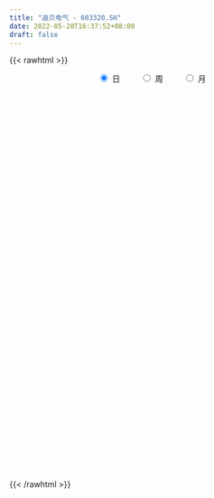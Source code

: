 ```yaml
---
title: "迪贝电气 - 603320.SH"
date: 2022-05-20T16:37:52+08:00
draft: false
---
```

{{< rawhtml >}}
    <div style="text-align: center">
        <label style="padding: 1rem;"><input style="margin-right: .5rem" type="radio" name="period" value="D" checked onclick="period_change(this)">日</label>
        <label style="padding: 1rem;"><input style="margin-right: .5rem" type="radio" name="period" value="W" onclick="period_change(this)">周</label>
        <label style="padding: 1rem;"><input style="margin-right: .5rem" type="radio" name="period" value="M" onclick="period_change(this)">月</label>
    </div>
    <div id="chart" style="height: 700px;"></div> 
    <script type="text/javascript">
        const D_v = [4889.5,7929.86,8278.5,10039.18,10889.9,4734.74,7054.6,6625.0,9665.3,8619.16,11078.58,6800.2,6389.3,5978.1,10048.3,6072.4,7285.98,6667.5,17598.87,11642.01,7216.7,4478.8,6140.0,11843.06,12792.7,7839.1,6246.4,5968.5,7640.3,10131.98,7134.0,9416.0,8598.2,9334.14,7142.84,13440.2,6598.93,4881.5,7362.79,38248.03,23478.03,20448.9,13989.74,17448.5,11278.2,8773.5,16643.64,8417.9,12960.6,5149.06,5740.8,8978.2,9221.3,9333.1,10589.9,12982.5,12684.1,9774.8,18844.7,16407.1,10359.0,9294.08,7581.1,9200.7,10729.2,13000.46,14161.5,9648.22,9036.62,11613.04,9491.28,6486.5,5989.2,21121.9,10520.28,65893.6,76151.43,58419.51,32698.83,35942.34,31887.54,19044.83,18368.62,80977.18,72045.72,30782.91,33902.54,36480.48,33338.6,20410.7,22936.59,20869.1,16958.56,19919.43,29078.75,17204.76,33901.72,18928.3,28806.72,26312.3,41408.7,29291.8,17144.1,14810.92,10911.7,15565.88,20177.29,23529.2,48011.54,22399.2,17655.0,15165.6,32473.3,42382.1,45494.22,27388.37,25508.0,23097.6,13646.3,20846.69,13578.4,12178.44,16058.0,21086.79,28569.1,36701.4,31346.6,26525.6,19726.0,13640.3,17669.6,12093.4,27998.3,18666.19,13596.0,19907.2,19001.0,31202.81,20966.6,13857.1,13190.09,11652.8,14465.6,10226.0,11632.71,12671.61,12403.91,15685.0,15339.21,15252.5,9908.33,15729.6,12965.7,9659.66,12594.03,17428.7,10305.5,7875.69,21903.4,10332.2,8562.32,19171.5,15436.1,15384.9,15137.61,11545.0,12513.71,19555.32,10609.8,19734.02,18399.2,17966.7,21523.2,25588.71,12432.9,12215.8,15598.6,13050.0,13072.5,15233.1,18503.5,10568.61,10448.2,11514.71,17591.6,16494.6,15535.0,29047.8,43638.9,21924.7,34578.41,20093.4,16444.2,27813.3,22325.3,16307.3,25153.59,29292.5,19524.5,17698.7,18771.0,20353.8,19140.3,58843.2,146673.9,84876.74,159841.88,180422.29,173422.64,104610.8,110950.82,77831.28,77442.21,52781.71,62920.89,34417.11,48107.8,30304.5,25203.5,42731.4,23007.61,22711.07,19262.4,23559.5,20074.37,23481.5,20269.67,27824.5,15344.84,11743.4,12202.85,18139.4,26843.65,38173.27,31388.1,50715.4,21518.8,20690.0,18090.0,11240.0,14121.0,11976.0,19976.4,18285.5,13721.0,14723.11,10881.45,12026.0,12884.3,13218.3]
const D_histogram = [0.0,0.0019017664,0.0036215233,0.0051287936,-0.0119290184,-0.0213604803,-0.0235670298,-0.0318354172,-0.0136645957,0.0082225064,0.0165947398,0.0204866426,0.0238723545,0.0254325478,0.0288996708,0.0269326336,0.0235158303,0.0174013289,0.0264694263,0.0381362224,0.03924614,0.0329534005,0.0273810004,0.0231279792,-0.004378556,-0.0258627264,-0.025156244,-0.0188170855,-0.0111514257,-0.0074980073,-0.0090865195,-0.0036457635,-0.0100305183,-0.0049625907,-0.0102014713,-0.0043718083,-0.0072164724,-0.007674347,0.0004252085,0.0389898999,0.0543339293,0.0612154433,0.0667597902,0.0608123977,0.0561316702,0.0517241232,0.0386664887,0.0214216976,0.0202765997,0.0088146387,-0.000874848,-0.0070289193,-0.0195629068,-0.0456048883,-0.0601371896,-0.0805964604,-0.062032955,-0.0351587127,0.0070830596,0.0241793662,0.0392417183,0.0464066044,0.0398438501,0.0408845111,0.0376086352,0.03490413,0.0173037306,0.0008227262,-0.0166472833,-0.0376124926,-0.0410765455,-0.0384014127,-0.0549054264,-0.0224516453,-0.0062727173,0.0811964051,0.1198719486,0.1492765093,0.1595013512,0.1714832407,0.1273879139,0.1024961657,0.0824158094,0.1472643764,0.1448233082,0.1274458789,0.0898399269,0.070677857,0.0626431199,0.0146361261,-0.0106309151,-0.0279543444,-0.0329452687,-0.0758184143,-0.0583285061,-0.0893037821,-0.1730794923,-0.2232602135,-0.2186123564,-0.2201876999,-0.1376489912,-0.1289322243,-0.1315489899,-0.1172198566,-0.1004114709,-0.070576047,-0.0161097471,0.0273636769,0.0845800221,0.0987165894,0.0772274094,0.0688207212,0.0223108268,-0.0629249135,-0.1761179432,-0.2456156952,-0.2752268027,-0.2897835294,-0.277526483,-0.2306041328,-0.2009026405,-0.1626722995,-0.1022224533,-0.0352489834,0.0445082031,0.1439499449,0.1838182227,0.1691600248,0.1762299128,0.1623229035,0.1605159319,0.1449620767,0.1538239105,0.1465413988,0.1381221609,0.1348605767,0.1410770795,0.1251452455,0.1258755069,0.1016243545,0.0678604121,0.0182621517,-0.0304060565,-0.0611926938,-0.0783799755,-0.0789438719,-0.0752608294,-0.0631938346,-0.0629530739,-0.0412759572,-0.0448576434,-0.0499411744,-0.0389931269,-0.0350744306,-0.0484506112,-0.0878096712,-0.0894985859,-0.074942182,-0.0348413736,-0.0069178094,0.0080962018,0.0378257787,0.0374816794,0.0545966607,0.0471714846,0.054641042,0.0556139858,0.0746734016,0.0777345037,0.0595815291,0.0672383911,0.0362727092,0.0349702486,-0.0281615629,-0.0596646071,-0.0918921057,-0.1405437646,-0.138544967,-0.1550044071,-0.1333155712,-0.1013127791,-0.0630157727,-0.0296575844,-0.0157541101,-0.0153755864,0.0135552064,0.0154385019,0.0557564048,0.1057984075,0.1335438018,0.1710823465,0.1741106862,0.1632494101,0.1298397935,0.1188524852,0.1037170069,0.0935585137,0.105345907,0.0891872328,0.0580708235,0.0292888401,-0.0087132824,-0.0389952367,0.0297735816,0.08483871,0.0459098751,0.0591317261,0.1571813932,0.1471862185,0.1341149671,0.1514040638,0.1003171887,0.0866805444,0.0140713091,-0.0853448125,-0.1514845311,-0.2280545428,-0.2619559865,-0.2699302612,-0.3014639432,-0.2943699291,-0.3016945499,-0.2965632475,-0.2972577635,-0.2619610965,-0.2225898698,-0.1892413084,-0.1935315129,-0.1652256022,-0.1303598707,-0.0986567632,-0.1080254193,-0.1162344867,-0.1600357367,-0.1692395752,-0.1877990467,-0.2235850303,-0.2014123317,-0.1563790567,-0.1283776399,-0.0815942651,-0.0367923944,-0.0063462258,0.0320276154,0.070733044,0.1023506745,0.1174242581,0.1395776602,0.1595836986,0.1749168081]
const D_fast = [0.0,0.002377208,0.0050023458,0.0077918144,-0.0122482521,-0.0270198342,-0.0351181411,-0.0513453828,-0.0365907103,-0.0126479815,-0.0001270632,0.0088865003,0.0182403008,0.026158631,0.0368506718,0.0416167929,0.0440789472,0.042314778,0.0580002321,0.0792010837,0.0901225364,0.092068147,0.0933409969,0.0948699706,0.0662687964,0.0383189443,0.0327363657,0.0343712529,0.0392490563,0.0410279728,0.0371678308,0.0416971459,0.0328047615,0.0366320415,0.028842793,0.0335795039,0.0289307218,0.0265542603,0.0347601181,0.0830722844,0.1119997962,0.1341851709,0.1564194655,0.1656751724,0.1750273624,0.1835508463,0.1801598339,0.1682704672,0.1721945192,0.1629362179,0.1530280192,0.1451167181,0.1276920038,0.0902488003,0.0606822016,0.0200738156,0.0231290823,0.0412136464,0.0852261836,0.1083673317,0.1332401135,0.1520066507,0.1554048589,0.1666666477,0.1727929306,0.1788144579,0.1655399912,0.1492646683,0.127632838,0.0972645055,0.0835313162,0.0766060959,0.0463757256,0.0732165953,0.087827344,0.1955955677,0.2642390983,0.3309627864,0.3810629661,0.4359156657,0.4236673174,0.4243996106,0.4249232066,0.5265878678,0.5603526267,0.5748366671,0.5596906968,0.5581980911,0.565824134,0.5214761718,0.4935514017,0.4692393864,0.4560121449,0.3941843957,0.3970921774,0.3437909559,0.2167453726,0.110749598,0.060744366,0.0041220975,0.0522485584,0.0287322692,-0.0067717439,-0.0217475747,-0.0300420567,-0.0178506445,0.0325882185,0.0829025617,0.1612639125,0.2000796271,0.1978972995,0.2066957915,0.1657636039,0.0647966352,-0.0924258802,-0.2233275561,-0.3217453642,-0.4087479733,-0.4658725476,-0.4766012306,-0.4971253985,-0.4995631323,-0.4646688995,-0.4065076754,-0.3156234381,-0.1801942101,-0.0943713767,-0.0667395684,-0.0156122022,0.0110615144,0.0493835258,0.0700701897,0.1173880012,0.1467408392,0.1728521415,0.2033057015,0.2447914741,0.2601459515,0.2923450897,0.2935000259,0.2767011865,0.2316684641,0.1753987418,0.1293139309,0.0925316554,0.0722317911,0.0570996262,0.0533681623,0.0378706545,0.049228782,0.0344326849,0.0168638603,0.0180636261,0.0132137147,-0.0122751186,-0.0735865964,-0.0976501576,-0.1018292993,-0.0704388342,-0.0442447224,-0.0272066608,0.0119793609,0.0210056814,0.0517698279,0.056137523,0.0772673408,0.0921437811,0.1298715473,0.1523662753,0.149108683,0.1735751428,0.1516776381,0.1591177398,0.0889455374,0.0425263415,-0.0126741835,-0.0964617836,-0.1290992277,-0.1843097696,-0.1959498265,-0.1892752291,-0.1667321659,-0.1407883738,-0.1308234269,-0.1342887999,-0.1019692055,-0.0962262845,-0.0419692804,0.0345223242,0.0956536689,0.1759628003,0.2225188115,0.2524698879,0.2515202197,0.2702460327,0.2810398061,0.2942709413,0.3323948114,0.3385329454,0.3219342419,0.3004744686,0.2602940255,0.2202632621,0.2964754758,0.3727502817,0.3452989156,0.3733036981,0.5106487134,0.5374500934,0.5579075838,0.6130476964,0.5870401185,0.5950736103,0.5259822023,0.4052298775,0.3012190262,0.1676353788,0.0682449385,-0.0072119015,-0.1141115693,-0.1806100375,-0.2633582957,-0.3323678052,-0.4073767621,-0.4375703692,-0.4538466099,-0.4678083756,-0.5204814584,-0.5334819482,-0.5312061845,-0.5241672677,-0.5605422786,-0.5978099677,-0.6816201519,-0.7331338842,-0.7986431173,-0.8903253585,-0.9185057428,-0.912567232,-0.9166602252,-0.8902754167,-0.8546716446,-0.8258120324,-0.7794312874,-0.7230425978,-0.6658372986,-0.6214076506,-0.5643598334,-0.5044578703,-0.4453955588]
const D_slow = [0.0,0.0004754416,0.0013808224,0.0026630208,-0.0003192338,-0.0056593538,-0.0115511113,-0.0195099656,-0.0229261145,-0.0208704879,-0.016721803,-0.0116001423,-0.0056320537,0.0007260832,0.0079510009,0.0146841593,0.0205631169,0.0249134491,0.0315308057,0.0410648613,0.0508763963,0.0591147465,0.0659599966,0.0717419914,0.0706473524,0.0641816708,0.0578926098,0.0531883384,0.050400482,0.0485259801,0.0462543503,0.0453429094,0.0428352798,0.0415946321,0.0390442643,0.0379513122,0.0361471942,0.0342286074,0.0343349095,0.0440823845,0.0576658668,0.0729697277,0.0896596752,0.1048627747,0.1188956922,0.131826723,0.1414933452,0.1468487696,0.1519179195,0.1541215792,0.1539028672,0.1521456374,0.1472549107,0.1358536886,0.1208193912,0.1006702761,0.0851620373,0.0763723592,0.078143124,0.0841879656,0.0939983952,0.1056000463,0.1155610088,0.1257821366,0.1351842954,0.1439103279,0.1482362605,0.1484419421,0.1442801213,0.1348769981,0.1246078617,0.1150075086,0.101281152,0.0956682406,0.0941000613,0.1143991626,0.1443671497,0.1816862771,0.2215616149,0.2644324251,0.2962794035,0.3219034449,0.3425073973,0.3793234914,0.4155293184,0.4473907882,0.4698507699,0.4875202341,0.5031810141,0.5068400457,0.5041823169,0.4971937308,0.4889574136,0.47000281,0.4554206835,0.433094738,0.3898248649,0.3340098115,0.2793567224,0.2243097974,0.1898975496,0.1576644935,0.1247772461,0.0954722819,0.0703694142,0.0527254024,0.0486979657,0.0555388849,0.0766838904,0.1013630378,0.1206698901,0.1378750704,0.1434527771,0.1277215487,0.0836920629,0.0222881391,-0.0465185615,-0.1189644439,-0.1883460646,-0.2459970978,-0.296222758,-0.3368908328,-0.3624464462,-0.371258692,-0.3601316412,-0.324144155,-0.2781895993,-0.2358995931,-0.1918421149,-0.1512613891,-0.1111324061,-0.0748918869,-0.0364359093,0.0001994404,0.0347299806,0.0684451248,0.1037143947,0.135000706,0.1664695828,0.1918756714,0.2088407744,0.2134063123,0.2058047982,0.1905066248,0.1709116309,0.1511756629,0.1323604556,0.1165619969,0.1008237284,0.0905047392,0.0792903283,0.0668050347,0.057056753,0.0482881453,0.0361754925,0.0142230748,-0.0081515717,-0.0268871172,-0.0355974606,-0.037326913,-0.0353028625,-0.0258464179,-0.016475998,-0.0028268328,0.0089660383,0.0226262988,0.0365297953,0.0551981457,0.0746317716,0.0895271539,0.1063367517,0.115404929,0.1241474911,0.1171071004,0.1021909486,0.0792179222,0.044081981,0.0094457393,-0.0293053625,-0.0626342553,-0.0879624501,-0.1037163932,-0.1111307893,-0.1150693169,-0.1189132135,-0.1155244119,-0.1116647864,-0.0977256852,-0.0712760833,-0.0378901329,0.0048804537,0.0484081253,0.0892204778,0.1216804262,0.1513935475,0.1773227992,0.2007124276,0.2270489044,0.2493457126,0.2638634185,0.2711856285,0.2690073079,0.2592584987,0.2667018941,0.2879115717,0.2993890404,0.314171972,0.3534673203,0.3902638749,0.4237926167,0.4616436326,0.4867229298,0.5083930659,0.5119108932,0.49057469,0.4527035573,0.3956899216,0.330200925,0.2627183597,0.1873523739,0.1137598916,0.0383362541,-0.0358045577,-0.1101189986,-0.1756092727,-0.2312567402,-0.2785670673,-0.3269499455,-0.368256346,-0.4008463137,-0.4255105045,-0.4525168593,-0.481575481,-0.5215844152,-0.563894309,-0.6108440707,-0.6667403282,-0.7170934112,-0.7561881753,-0.7882825853,-0.8086811516,-0.8178792502,-0.8194658066,-0.8114589028,-0.7937756418,-0.7681879732,-0.7388319086,-0.7039374936,-0.6640415689,-0.6203123669]
const D_data = [['2021-05-11', 11.0601, 11.0402, 11.0303, 11.2384],['2021-05-12', 10.9907, 11.07, 10.842, 11.1096],['2021-05-13', 11.0501, 11.0799, 11.0006, 11.1493],['2021-05-14', 11.1096, 11.0898, 11.0402, 11.2285],['2021-05-17', 11.0204, 10.8123, 10.8024, 11.1195],['2021-05-18', 10.7528, 10.8222, 10.733, 10.9907],['2021-05-19', 10.8024, 10.8619, 10.7627, 11.0402],['2021-05-20', 10.8916, 10.733, 10.7231, 10.9213],['2021-05-21', 10.7727, 11.07, 10.7727, 11.1195],['2021-05-24', 11.09, 11.22, 11.09, 11.34],['2021-05-25', 11.1, 11.14, 11.06, 11.31],['2021-05-26', 11.16, 11.13, 11.03, 11.26],['2021-05-27', 11.14, 11.16, 11.07, 11.26],['2021-05-28', 11.14, 11.17, 11.06, 11.2],['2021-05-31', 11.13, 11.23, 11.06, 11.25],['2021-06-01', 11.2, 11.19, 11.09, 11.25],['2021-06-02', 11.19, 11.18, 11.08, 11.25],['2021-06-03', 11.16, 11.14, 11.13, 11.28],['2021-06-04', 11.12, 11.36, 11.07, 11.55],['2021-06-07', 11.36, 11.48, 11.11, 11.53],['2021-06-08', 11.48, 11.42, 11.28, 11.48],['2021-06-09', 11.39, 11.35, 11.31, 11.46],['2021-06-10', 11.35, 11.36, 11.31, 11.48],['2021-06-11', 11.36, 11.38, 11.31, 11.53],['2021-06-15', 11.43, 11.02, 10.96, 11.45],['2021-06-16', 11.09, 10.96, 10.87, 11.15],['2021-06-17', 10.99, 11.17, 10.88, 11.28],['2021-06-18', 11.17, 11.25, 11.02, 11.35],['2021-06-21', 11.17, 11.3, 11.17, 11.51],['2021-06-22', 11.34, 11.28, 11.17, 11.43],['2021-06-23', 11.25, 11.22, 11.2, 11.34],['2021-06-24', 11.22, 11.32, 11.16, 11.39],['2021-06-25', 11.38, 11.17, 11.0, 11.38],['2021-06-28', 11.26, 11.31, 11.11, 11.39],['2021-06-29', 11.35, 11.18, 11.16, 11.43],['2021-06-30', 11.24, 11.32, 10.96, 11.4],['2021-07-01', 11.22, 11.22, 11.12, 11.34],['2021-07-02', 11.2, 11.24, 11.06, 11.25],['2021-07-05', 11.24, 11.37, 11.13, 11.39],['2021-07-06', 11.38, 11.9, 11.29, 11.99],['2021-07-07', 11.9, 11.8, 11.55, 11.9],['2021-07-08', 11.7, 11.81, 11.64, 11.94],['2021-07-09', 11.8, 11.89, 11.7, 11.98],['2021-07-12', 11.93, 11.81, 11.7, 11.96],['2021-07-13', 11.69, 11.86, 11.63, 11.88],['2021-07-14', 11.91, 11.9, 11.72, 11.91],['2021-07-15', 11.9, 11.8, 11.65, 11.94],['2021-07-16', 11.73, 11.71, 11.68, 11.85],['2021-07-19', 11.7, 11.9, 11.42, 11.96],['2021-07-20', 11.91, 11.77, 11.72, 11.91],['2021-07-21', 11.88, 11.76, 11.7, 11.88],['2021-07-22', 11.85, 11.78, 11.61, 11.85],['2021-07-23', 11.73, 11.66, 11.48, 11.85],['2021-07-26', 11.66, 11.38, 11.36, 11.7],['2021-07-27', 11.41, 11.39, 11.37, 11.78],['2021-07-28', 11.38, 11.18, 11.11, 11.66],['2021-07-29', 11.18, 11.62, 11.18, 11.71],['2021-07-30', 11.39, 11.82, 11.39, 11.84],['2021-08-02', 11.51, 12.2, 11.51, 12.3],['2021-08-03', 12.28, 12.07, 12.0, 12.35],['2021-08-04', 11.95, 12.17, 11.93, 12.24],['2021-08-05', 12.17, 12.18, 12.01, 12.24],['2021-08-06', 12.17, 12.06, 11.95, 12.2],['2021-08-09', 12.06, 12.19, 11.91, 12.23],['2021-08-10', 12.11, 12.18, 12.06, 12.28],['2021-08-11', 12.17, 12.22, 12.11, 12.26],['2021-08-12', 12.23, 12.02, 11.98, 12.31],['2021-08-13', 12.13, 11.97, 11.84, 12.13],['2021-08-16', 11.92, 11.88, 11.83, 12.08],['2021-08-17', 11.98, 11.73, 11.63, 12.05],['2021-08-18', 12.08, 11.87, 11.49, 12.08],['2021-08-19', 11.76, 11.93, 11.76, 11.95],['2021-08-20', 11.76, 11.63, 11.52, 12.0],['2021-08-23', 11.65, 12.27, 11.65, 12.39],['2021-08-24', 12.39, 12.2, 12.08, 12.39],['2021-08-25', 12.42, 13.42, 12.42, 13.42],['2021-08-26', 12.85, 13.25, 12.85, 13.57],['2021-08-27', 13.27, 13.45, 13.11, 13.92],['2021-08-30', 13.21, 13.47, 13.16, 13.58],['2021-08-31', 13.5, 13.72, 13.09, 13.77],['2021-09-01', 13.7, 13.09, 13.08, 13.7],['2021-09-02', 13.09, 13.28, 13.03, 13.39],['2021-09-03', 13.2, 13.34, 13.13, 13.57],['2021-09-06', 13.33, 14.67, 13.26, 14.67],['2021-09-07', 14.82, 14.17, 13.99, 14.82],['2021-09-08', 14.38, 14.1, 14.01, 14.39],['2021-09-09', 14.0, 13.85, 13.68, 14.19],['2021-09-10', 13.85, 14.06, 13.77, 14.18],['2021-09-13', 13.9, 14.25, 13.43, 14.35],['2021-09-14', 14.18, 13.7, 13.69, 14.18],['2021-09-15', 13.66, 13.86, 13.57, 14.04],['2021-09-16', 13.97, 13.9, 13.76, 14.37],['2021-09-17', 13.9, 14.04, 13.52, 14.07],['2021-09-22', 13.46, 13.46, 13.36, 13.98],['2021-09-23', 13.41, 14.16, 13.41, 14.28],['2021-09-24', 13.98, 13.52, 13.46, 13.99],['2021-09-27', 13.48, 12.5, 12.2, 13.69],['2021-09-28', 12.49, 12.45, 12.36, 13.04],['2021-09-29', 12.5, 12.88, 12.42, 13.37],['2021-09-30', 12.88, 12.67, 12.42, 13.17],['2021-10-08', 12.89, 13.83, 12.75, 13.93],['2021-10-11', 13.72, 13.07, 12.96, 13.84],['2021-10-12', 13.14, 12.86, 12.69, 13.3],['2021-10-13', 12.88, 13.02, 12.5, 13.07],['2021-10-14', 12.98, 13.06, 12.77, 13.12],['2021-10-15', 13.16, 13.29, 12.82, 13.45],['2021-10-18', 13.28, 13.8, 13.12, 13.93],['2021-10-19', 13.8, 13.94, 13.37, 14.18],['2021-10-20', 13.5, 14.44, 13.5, 14.93],['2021-10-21', 14.36, 14.18, 14.06, 14.43],['2021-10-22', 14.1, 13.8, 13.77, 14.26],['2021-10-25', 14.05, 13.96, 13.63, 14.12],['2021-10-26', 13.96, 13.39, 13.07, 13.99],['2021-10-27', 13.46, 12.55, 12.32, 13.66],['2021-10-28', 12.55, 11.58, 11.41, 12.55],['2021-10-29', 11.61, 11.47, 11.19, 11.73],['2021-11-01', 11.37, 11.49, 11.34, 11.58],['2021-11-02', 11.44, 11.32, 11.15, 11.63],['2021-11-03', 11.33, 11.4, 11.23, 11.48],['2021-11-04', 11.47, 11.76, 11.46, 11.8],['2021-11-05', 11.78, 11.54, 11.52, 11.89],['2021-11-08', 11.58, 11.64, 11.38, 11.77],['2021-11-09', 11.72, 12.03, 11.6, 12.12],['2021-11-10', 12.03, 12.35, 12.03, 12.44],['2021-11-11', 12.36, 12.86, 12.23, 13.09],['2021-11-12', 12.86, 13.62, 12.86, 13.68],['2021-11-15', 13.72, 13.34, 13.15, 13.95],['2021-11-16', 13.27, 12.83, 12.72, 13.27],['2021-11-17', 12.95, 13.19, 12.71, 13.28],['2021-11-18', 13.17, 13.02, 12.98, 13.54],['2021-11-19', 13.0, 13.24, 12.73, 13.32],['2021-11-22', 13.23, 13.13, 13.0, 13.43],['2021-11-23', 13.52, 13.53, 13.26, 13.86],['2021-11-24', 13.4, 13.45, 13.25, 13.63],['2021-11-25', 13.36, 13.51, 13.22, 13.6],['2021-11-26', 13.39, 13.66, 13.27, 13.75],['2021-11-29', 13.36, 13.91, 13.34, 13.95],['2021-11-30', 14.0, 13.73, 13.68, 14.25],['2021-12-01', 13.87, 14.02, 13.83, 14.11],['2021-12-02', 14.02, 13.76, 13.75, 14.2],['2021-12-03', 13.84, 13.58, 13.54, 13.97],['2021-12-06', 13.7, 13.22, 13.18, 13.7],['2021-12-07', 13.22, 12.99, 12.3, 13.42],['2021-12-08', 12.99, 12.99, 12.82, 13.07],['2021-12-09', 12.98, 13.0, 12.78, 13.03],['2021-12-10', 12.95, 13.12, 12.8, 13.25],['2021-12-13', 13.15, 13.14, 12.83, 13.15],['2021-12-14', 13.04, 13.25, 12.95, 13.47],['2021-12-15', 13.25, 13.1, 12.98, 13.35],['2021-12-16', 13.11, 13.4, 13.11, 13.44],['2021-12-17', 13.5, 13.11, 13.11, 13.5],['2021-12-20', 13.1, 13.04, 13.0, 13.6],['2021-12-21', 12.99, 13.23, 12.77, 13.28],['2021-12-22', 13.27, 13.16, 13.1, 13.39],['2021-12-23', 13.18, 12.89, 12.82, 13.24],['2021-12-24', 12.85, 12.37, 12.32, 12.97],['2021-12-27', 12.45, 12.66, 12.33, 12.68],['2021-12-28', 12.68, 12.83, 12.59, 12.88],['2021-12-29', 12.85, 13.25, 12.75, 13.38],['2021-12-30', 13.26, 13.26, 13.1, 13.35],['2021-12-31', 13.26, 13.21, 13.17, 13.38],['2022-01-04', 13.32, 13.53, 13.25, 13.66],['2022-01-05', 13.48, 13.26, 13.1, 13.69],['2022-01-06', 13.31, 13.56, 13.22, 13.66],['2022-01-07', 13.56, 13.32, 13.28, 13.69],['2022-01-10', 13.3, 13.55, 13.09, 13.6],['2022-01-11', 13.52, 13.54, 13.46, 13.75],['2022-01-12', 13.53, 13.88, 13.5, 13.94],['2022-01-13', 13.85, 13.81, 13.75, 14.04],['2022-01-14', 13.81, 13.57, 13.5, 14.0],['2022-01-17', 13.7, 13.93, 13.7, 14.09],['2022-01-18', 13.93, 13.44, 13.4, 14.08],['2022-01-19', 13.39, 13.77, 13.33, 13.86],['2022-01-20', 13.82, 12.84, 12.81, 13.94],['2022-01-21', 12.85, 12.96, 12.66, 13.09],['2022-01-24', 12.96, 12.73, 12.65, 13.17],['2022-01-25', 12.72, 12.22, 12.22, 12.94],['2022-01-26', 12.21, 12.62, 12.21, 12.69],['2022-01-27', 12.55, 12.23, 12.12, 12.87],['2022-01-28', 12.28, 12.6, 12.28, 12.78],['2022-02-07', 12.72, 12.77, 12.52, 12.93],['2022-02-08', 12.96, 12.96, 12.7, 12.97],['2022-02-09', 12.99, 13.04, 12.78, 13.13],['2022-02-10', 13.09, 12.89, 12.81, 13.1],['2022-02-11', 12.89, 12.73, 12.61, 13.0],['2022-02-14', 12.62, 13.15, 12.61, 13.16],['2022-02-15', 13.09, 12.89, 12.76, 13.17],['2022-02-16', 12.94, 13.5, 12.94, 13.58],['2022-02-17', 13.7, 13.92, 13.4, 14.37],['2022-02-18', 13.98, 13.94, 13.6, 14.0],['2022-02-21', 14.0, 14.36, 13.8, 14.69],['2022-02-22', 14.36, 14.18, 14.01, 14.37],['2022-02-23', 14.24, 14.13, 13.9, 14.36],['2022-02-24', 14.05, 13.86, 13.62, 14.15],['2022-02-25', 13.95, 14.14, 13.86, 14.26],['2022-02-28', 14.2, 14.13, 13.91, 14.29],['2022-03-01', 14.13, 14.23, 14.12, 14.47],['2022-03-02', 14.36, 14.62, 14.18, 14.78],['2022-03-03', 14.47, 14.37, 14.3, 14.8],['2022-03-04', 14.41, 14.15, 14.01, 14.43],['2022-03-07', 14.14, 14.09, 14.0, 14.42],['2022-03-08', 14.2, 13.84, 13.78, 14.34],['2022-03-09', 13.84, 13.77, 13.12, 13.99],['2022-03-10', 14.04, 15.15, 13.8, 15.15],['2022-03-11', 15.78, 15.4, 14.8, 16.67],['2022-03-14', 14.8, 14.36, 14.34, 15.23],['2022-03-15', 14.43, 15.03, 14.36, 15.8],['2022-03-16', 15.45, 16.53, 15.1, 16.53],['2022-03-17', 15.85, 15.59, 15.46, 16.53],['2022-03-18', 15.3, 15.66, 15.03, 16.23],['2022-03-21', 15.62, 16.23, 15.45, 16.45],['2022-03-22', 16.02, 15.45, 15.38, 16.1],['2022-03-23', 15.46, 15.89, 14.91, 15.89],['2022-03-24', 15.85, 15.03, 14.96, 15.85],['2022-03-25', 15.02, 14.27, 14.21, 15.15],['2022-03-28', 14.12, 14.21, 13.88, 14.49],['2022-03-29', 14.26, 13.6, 13.51, 14.29],['2022-03-30', 13.68, 13.69, 13.46, 13.75],['2022-03-31', 13.69, 13.73, 13.51, 13.82],['2022-04-01', 13.61, 13.13, 13.03, 13.62],['2022-04-06', 13.1, 13.33, 13.08, 13.4],['2022-04-07', 13.28, 12.92, 12.85, 13.28],['2022-04-08', 12.91, 12.83, 12.62, 13.21],['2022-04-11', 12.74, 12.52, 12.44, 13.08],['2022-04-12', 12.5, 12.82, 12.38, 12.83],['2022-04-13', 12.77, 12.85, 12.52, 13.03],['2022-04-14', 12.82, 12.77, 12.7, 12.92],['2022-04-15', 12.78, 12.18, 12.16, 12.78],['2022-04-18', 12.04, 12.46, 11.66, 12.51],['2022-04-19', 12.4, 12.54, 12.37, 12.75],['2022-04-20', 12.52, 12.53, 12.38, 12.67],['2022-04-21', 12.5, 11.93, 11.87, 12.52],['2022-04-22', 11.81, 11.74, 11.55, 12.12],['2022-04-25', 11.62, 10.97, 10.9, 11.62],['2022-04-26', 10.99, 11.05, 10.5, 11.34],['2022-04-27', 10.57, 10.63, 9.95, 10.75],['2022-04-28', 10.23, 10.01, 9.94, 10.6],['2022-04-29', 10.1, 10.43, 10.1, 10.54],['2022-05-05', 10.54, 10.65, 10.33, 10.8],['2022-05-06', 10.47, 10.41, 10.34, 10.56],['2022-05-09', 10.33, 10.65, 10.3, 10.76],['2022-05-10', 10.59, 10.71, 10.43, 10.77],['2022-05-11', 10.79, 10.6, 10.57, 10.95],['2022-05-12', 10.62, 10.78, 10.58, 10.79],['2022-05-13', 10.77, 10.92, 10.73, 10.96],['2022-05-16', 11.0, 10.98, 10.82, 11.12],['2022-05-17', 10.81, 10.88, 10.75, 11.04],['2022-05-18', 10.95, 11.07, 10.81, 11.17],['2022-05-19', 10.9, 11.18, 10.88, 11.22],['2022-05-20', 11.18, 11.26, 11.1, 11.31]]
const W_v = [193843.62,239871.8,147757.14,273211.26,325813.88,189613.4,160901.75,129096.04,186477.98,139850.43,151097.98,204828.97,190174.1,122648.06,161616.45,142083.67,170536.17,173524.6,428082.6799999999,180794.67,136635.99,108850.18,76333.39,66377.42,79368.13,103146.34,240823.39,134042.48,100088.78,88064.14,99013.32,41282.98,31339.88,91569.73,134292.39,108334.88,81428.85,88094.48,92074.06,127551.65,74054.31,220322.52,73208.54,232782.43,336728.47,297637.09,197989.45,151382.99,222384.22,91008.77,96871.71,89082.91,71472.84,66968.55,61727.63,41574.58,36034.41,41430.13,32692.29,42876.7,32720.47,27487.62,23203.9,16934.28,197765.8,200975.11,181768.23,102788.95,70151.14,86971.95,112655.27,47194.58,46223.58,68072.6,46776.99,66098.44,28557.66,48361.27,26372.4,26079.15,21972.0,25478.71,50353.66,74495.85,240614.22,218930.99,87452.82,65360.67,70142.1,112548.14,129354.92,145931.09,92015.08,138644.67,178654.7,193671.44,129111.91,99873.4,287647.97,144575.4,80120.88,121617.27,67138.04,53165.19,46353.04,157689.55,107715.84,128631.67,273046.3700000001,122699.27,116982.31,80144.0,126301.59,71296.0,5410.0,40371.0,53793.0,46983.2,40634.85,23548.64,30409.89,29907.0,26378.0,27455.85,35120.04,39877.9,32155.68,37212.03,53576.79,50872.2,38579.38,70684.64,57041.72,85008.95,64484.5,210872.48,154481.85,69784.06,52080.72,280382.63,542918.49,233153.75,141318.8,60985.38,52665.32,69856.85,57467.44,99688.94,106852.61,70018.2,161317.48,44793.99,92824.43,191415.08,142974.77,110970.61,84500.77,90420.25,118283.24,136108.89,126380.79,141175.21,175206.7,56778.48,54453.9,23803.97,11889.37,40440.0,67752.94,34093.14,37053.56,41413.2,41118.56,36486.86,61987.59,203105.48,161051.57,177642.7,52852.49,58503.24,45892.92,34622.23,30083.7,29219.07,12065.1,15564.1,33294.0,25347.51,28012.59,30043.1,34636.91,29969.02,37073.37,70622.8,80706.5,65391.37,23203.3,37596.94,38969.54,38865.34,47673.05,41320.57,32846.7,42920.48,41397.61,103527.49,62561.74,42049.96,55364.4,62485.98,56740.08,42616.64,232106.72,137942.16,254188.83,114513.55,66202.94,107949.04,41408.7,87724.4,131772.23,162903.59,96676.99,114593.73,108908.1,92261.09,98217.6,60648.72,68588.95,68377.69,58979.11,65130.11,73957.85,95910.71,69170.0,68626.62,126641.0,121254.61,107976.59,263782.2,703174.3500000001,381926.91,180764.31,64981.08,115209.54,84274.14,162485.57,29330.0,78079.9,63733.16]
const W_histogram = [0.0,-0.0857262678,-0.0523735458,0.1901925851,-0.1226827112,-0.1897988689,-0.089877685,0.0258879648,0.1745067887,0.2559928108,0.4719989655,0.7213427747,0.873999187,1.1003637912,1.0037458383,0.7974742418,0.7643591593,0.5483010091,-0.3324160748,-1.0184434669,-1.3088953862,-1.5598857795,-1.6489484588,-1.6914235337,-1.6095655227,-1.4137245376,-1.1034778549,-0.7981392727,-0.663418071,-0.775969688,-0.9301052784,-0.932462336,-0.8231563255,-0.6539062425,-0.3687400928,-0.2193404684,-0.1571290956,0.0323217037,0.2191239609,0.3820658764,0.357286028,0.3629726534,0.3575798835,0.4518603218,0.6493180179,0.8081762857,0.7163998887,0.6772546583,0.6217198132,0.3991514354,0.3320276155,0.1866867555,0.1131801223,0.0600027991,0.01933382,-0.1135602366,-0.1867250003,-0.2225120543,-0.2180974344,-0.2121958139,-0.2152647148,-0.1854161091,-0.1351202955,-0.0954353108,0.0700213039,0.0709588869,0.1656754852,0.2476428459,0.2414658589,0.2905962435,0.2795569006,0.2513653593,0.2507380015,0.2678123912,0.2796005294,0.2585297575,0.2288916869,0.2136143611,0.1827121213,0.1413054667,0.094206125,0.0836751931,0.1256863669,0.1660025795,0.3207443424,0.3474907125,0.3599177886,0.3110608844,0.2927871216,0.2671184262,0.3214781185,0.3847058578,0.405483384,0.4376925339,0.5761699313,0.4605432102,0.5346442126,0.3631387348,0.007257884,-0.1975702621,-0.3481558751,-0.3822379632,-0.4202462157,-0.4365392756,-0.4277233721,-0.341385594,-0.3313005059,-0.2549192271,-0.2161593676,-0.2020340556,-0.1737178573,-0.1332559292,-0.0768644117,-0.0972152383,-0.1064828975,-0.0641751492,-0.0490292607,-0.0520623753,-0.0792436423,-0.0910073118,-0.1188188194,-0.1424135111,-0.1526395058,-0.1294792234,-0.1017495532,-0.0574251279,-0.0174322787,0.0274317121,0.0604006838,0.0753561689,0.0476754348,-0.0145570459,-0.0247084467,0.0244224035,0.0004952185,0.1230744048,0.1175342893,0.0760992004,0.0223714395,0.2005764017,0.2451576792,0.1601475256,0.0800217992,0.0180669844,0.0093048634,0.0048946848,-0.0144175484,0.0087931448,0.0330029619,0.0368898852,0.0669669284,0.0649262372,0.0819233413,0.1281164271,0.1393008236,0.1238415016,0.1485041177,0.1505109814,0.1701228577,0.1759578279,0.1876266185,0.2170884388,0.1443525904,0.092636031,0.0003003246,-0.0740771924,-0.0951786705,-0.0935815197,-0.0839520726,-0.1164054603,-0.1131846513,-0.1045924231,-0.0744979466,-0.0715564199,-0.0470407847,0.0056331662,0.0301753855,-0.0445974324,-0.1358544965,-0.2361408501,-0.3090984916,-0.3268745489,-0.3514001003,-0.3888164164,-0.377073003,-0.3077124952,-0.2260417385,-0.1423230436,-0.0854123807,-0.0152079095,0.0407039175,0.067562404,0.1189191784,0.1946910051,0.1959618548,0.2252838496,0.2233396909,0.2134082588,0.19850478,0.1884591071,0.1872988769,0.1804927965,0.1605207633,0.1361685568,0.1196098193,0.1455455438,0.1434559914,0.1318796073,0.1280650431,0.1341289301,0.1247010239,0.0898187534,0.1784522055,0.2162817878,0.2727611105,0.2901222409,0.2494846677,0.1529964645,0.1544850339,0.1084633817,0.1018371112,-0.0612238099,-0.1604850818,-0.0859152474,-0.063096152,-0.0227116919,-0.0052916891,-0.0274171999,-0.0443887787,-0.103726018,-0.0854383552,-0.0658477402,-0.0373828793,-0.0596459757,-0.0964469435,-0.1089403226,-0.0363718784,0.0213345694,0.0545267564,0.1496235161,0.2150152238,0.1525712307,0.0288823894,-0.073168554,-0.1784770195,-0.2664982983,-0.3939840465,-0.4562995904,-0.439637668,-0.3841946251]
const W_fast = [0.0,-0.1071578348,-0.0868984992,0.2032157779,-0.1403301961,-0.254896071,-0.1774443084,-0.0552066675,0.1370388537,0.2825230785,0.6165289745,1.0462084774,1.4173646864,1.9188202384,2.0731387451,2.0662357091,2.2242104163,2.1452275184,1.1814064159,0.240768157,-0.3769076089,-1.017869447,-1.519169241,-1.9845001993,-2.305033569,-2.4626237182,-2.4282464993,-2.3224427353,-2.3535760513,-2.6601200904,-3.0467820003,-3.282254642,-3.3787377129,-3.3729641905,-3.179983064,-3.0854185567,-3.0624894578,-2.8649582326,-2.6233749851,-2.3649166005,-2.300374942,-2.2039451531,-2.1199429522,-1.9126974334,-1.5529102329,-1.1920078937,-1.1046843185,-0.9745158843,-0.8746207761,-0.997401295,-0.9815182111,-1.0801873822,-1.1253989849,-1.1635756082,-1.1994111324,-1.3606952481,-1.4805412619,-1.5719563295,-1.6220660682,-1.6692134011,-1.7260984808,-1.7426039024,-1.7260881626,-1.7102620056,-1.5273000649,-1.5086227602,-1.3724872906,-1.2286092185,-1.1744197407,-1.0526402952,-0.993790413,-0.9591406144,-0.8970834719,-0.8130559844,-0.7313677138,-0.6878060463,-0.6602211952,-0.6220949307,-0.6073191403,-0.6133994282,-0.6369472386,-0.6265593723,-0.5531266067,-0.4713097492,-0.2363819008,-0.1227628526,-0.0203563293,0.0085519876,0.0634750052,0.1045859164,0.2393151383,0.398719342,0.5208677142,0.6624999977,0.9450198779,0.9445289593,1.1522910149,1.0715702207,0.717503841,0.4632831294,0.2256585476,0.0960169687,-0.0470528378,-0.1724807165,-0.2705956561,-0.2696042764,-0.3423443149,-0.3296928428,-0.3449728252,-0.3813560271,-0.3964692932,-0.3893213474,-0.3521459328,-0.3968005689,-0.4326889526,-0.4064249916,-0.4035364182,-0.4195851267,-0.4665773042,-0.5010928016,-0.5586090142,-0.6178070836,-0.6661929548,-0.6754024782,-0.6731101963,-0.643142053,-0.6075072734,-0.5557853547,-0.507716212,-0.4739216847,-0.4896835601,-0.5555553022,-0.5718838147,-0.5166473636,-0.540450744,-0.3871029565,-0.3632594997,-0.3856697884,-0.4338046894,-0.2054556268,-0.0995849296,-0.1445582018,-0.2046784783,-0.262116547,-0.2685524522,-0.2717389596,-0.2946555799,-0.2692466005,-0.2367860429,-0.2236766483,-0.176857873,-0.162667005,-0.1251890655,-0.0469668729,-0.0009572705,0.0145437829,0.0763324284,0.1159670375,0.1781096282,0.2279340554,0.2865095006,0.3702434306,0.3335957298,0.3050381781,0.2127775529,0.1198807378,0.0749845921,0.053186363,0.0418277919,-0.0197269609,-0.0448023147,-0.0623581922,-0.0508882024,-0.0658357807,-0.0530803417,0.0010019008,0.0330879665,-0.0528342096,-0.1780548978,-0.3373764638,-0.4876087282,-0.5871034228,-0.6994789992,-0.8340994195,-0.9166242568,-0.9241918728,-0.8990315507,-0.8508936168,-0.815336049,-0.7489335552,-0.6828457489,-0.6390966613,-0.5580100923,-0.4335655143,-0.383304201,-0.2976612438,-0.2437704797,-0.2003498471,-0.1656271309,-0.1285580271,-0.082893538,-0.0445764193,-0.0244182617,-0.014728329,-0.0013846116,0.0609374987,0.0947119442,0.1161054619,0.1443071586,0.1839032781,0.2056506278,0.1932230456,0.3264695491,0.4183695784,0.5430391787,0.6329308693,0.6546644631,0.596425376,0.6365352038,0.6176293971,0.6364624043,0.4580955308,0.3187129885,0.371804011,0.3788490684,0.4135556055,0.4296526861,0.4006728753,0.3726041019,0.287335358,0.2842634321,0.287392112,0.3065112531,0.2693366627,0.208423959,0.1686954993,0.232170974,0.295211064,0.3420349402,0.4745375788,0.5936830926,0.5693819071,0.4529136632,0.3325705813,0.1826428609,0.0279970075,-0.1979847523,-0.3743751938,-0.4676226885,-0.5082283018]
const W_slow = [0.0,-0.021431567,-0.0345249534,0.0130231929,-0.0176474849,-0.0650972022,-0.0875666234,-0.0810946322,-0.037467935,0.0265302677,0.144530009,0.3248657027,0.5433654995,0.8184564472,1.0693929068,1.2687614673,1.4598512571,1.5969265093,1.5138224907,1.2592116239,0.9319877774,0.5420163325,0.1297792178,-0.2930766656,-0.6954680463,-1.0488991807,-1.3247686444,-1.5243034626,-1.6901579803,-1.8841504023,-2.1166767219,-2.3497923059,-2.5555813873,-2.719057948,-2.8112429712,-2.8660780883,-2.9053603622,-2.8972799362,-2.842498946,-2.7469824769,-2.6576609699,-2.5669178066,-2.4775228357,-2.3645577552,-2.2022282508,-2.0001841794,-1.8210842072,-1.6517705426,-1.4963405893,-1.3965527304,-1.3135458266,-1.2668741377,-1.2385791071,-1.2235784074,-1.2187449524,-1.2471350115,-1.2938162616,-1.3494442752,-1.4039686338,-1.4570175872,-1.5108337659,-1.5571877932,-1.5909678671,-1.6148266948,-1.5973213688,-1.5795816471,-1.5381627758,-1.4762520643,-1.4158855996,-1.3432365387,-1.2733473136,-1.2105059737,-1.1478214734,-1.0808683756,-1.0109682432,-0.9463358038,-0.8891128821,-0.8357092918,-0.7900312615,-0.7547048948,-0.7311533636,-0.7102345653,-0.6788129736,-0.6373123287,-0.5571262431,-0.470253565,-0.3802741179,-0.3025088968,-0.2293121164,-0.1625325098,-0.0821629802,0.0140134842,0.1153843302,0.2248074637,0.3688499466,0.4839857491,0.6176468023,0.708431486,0.710245957,0.6608533915,0.5738144227,0.4782549319,0.3731933779,0.264058559,0.157127716,0.0717813175,-0.0110438089,-0.0747736157,-0.1288134576,-0.1793219715,-0.2227514359,-0.2560654182,-0.2752815211,-0.2995853307,-0.326206055,-0.3422498424,-0.3545071575,-0.3675227514,-0.3873336619,-0.4100854899,-0.4397901947,-0.4753935725,-0.513553449,-0.5459232548,-0.5713606431,-0.5857169251,-0.5900749947,-0.5832170667,-0.5681168958,-0.5492778536,-0.5373589949,-0.5409982563,-0.547175368,-0.5410697671,-0.5409459625,-0.5101773613,-0.480793789,-0.4617689889,-0.456176129,-0.4060320286,-0.3447426088,-0.3047057274,-0.2847002776,-0.2801835315,-0.2778573156,-0.2766336444,-0.2802380315,-0.2780397453,-0.2697890048,-0.2605665335,-0.2438248014,-0.2275932421,-0.2071124068,-0.1750833,-0.1402580941,-0.1092977187,-0.0721716893,-0.0345439439,0.0079867705,0.0519762275,0.0988828821,0.1531549918,0.1892431394,0.2124021471,0.2124772283,0.1939579302,0.1701632626,0.1467678826,0.1257798645,0.0966784994,0.0683823366,0.0422342308,0.0236097442,0.0057206392,-0.006039557,-0.0046312654,0.002912581,-0.0082367771,-0.0422004013,-0.1012356138,-0.1785102367,-0.2602288739,-0.348078899,-0.4452830031,-0.5395512538,-0.6164793776,-0.6729898122,-0.7085705731,-0.7299236683,-0.7337256457,-0.7235496663,-0.7066590653,-0.6769292707,-0.6282565194,-0.5792660557,-0.5229450934,-0.4671101706,-0.4137581059,-0.3641319109,-0.3170171341,-0.2701924149,-0.2250692158,-0.184939025,-0.1508968858,-0.120994431,-0.084608045,-0.0487440472,-0.0157741454,0.0162421154,0.049774348,0.0809496039,0.1034042923,0.1480173436,0.2020877906,0.2702780682,0.3428086284,0.4051797954,0.4434289115,0.48205017,0.5091660154,0.5346252932,0.5193193407,0.4791980703,0.4577192584,0.4419452204,0.4362672974,0.4349443752,0.4280900752,0.4169928805,0.391061376,0.3697017872,0.3532398522,0.3438941324,0.3289826384,0.3048709026,0.2776358219,0.2685428523,0.2738764947,0.2875081838,0.3249140628,0.3786678687,0.4168106764,0.4240312738,0.4057391353,0.3611198804,0.2944953058,0.1959992942,0.0819243966,-0.0279850204,-0.1240336767]
const W_data = [['2017-07-07', 26.403, 26.8955, 25.4478, 26.9403],['2017-07-14', 26.7164, 25.5522, 25.3806, 27.806],['2017-07-21', 25.2239, 26.8433, 23.0, 27.1642],['2017-07-28', 26.6418, 30.2687, 26.1343, 30.4552],['2017-08-04', 30.8582, 23.1418, 23.1418, 34.9179],['2017-08-11', 22.3806, 25.0597, 22.3731, 25.2985],['2017-08-18', 24.6418, 27.1194, 24.6418, 28.3582],['2017-08-25', 27.0672, 27.8657, 26.3433, 28.2761],['2017-09-01', 27.8358, 29.0672, 27.8358, 30.5522],['2017-09-08', 29.1045, 29.0224, 27.8582, 29.4776],['2017-09-15', 28.9552, 31.8209, 28.806, 32.1866],['2017-09-22', 31.1567, 34.0149, 31.0896, 34.2239],['2017-09-29', 33.806, 34.597, 32.4627, 34.7388],['2017-10-13', 34.7015, 37.4403, 34.1791, 38.7985],['2017-10-20', 37.1642, 34.7239, 33.5075, 37.9851],['2017-10-27', 35.0672, 33.4179, 28.4403, 35.0672],['2017-11-03', 33.7239, 35.7612, 32.4478, 36.306],['2017-11-10', 35.7463, 33.5373, 30.7463, 37.306],['2017-11-17', 33.4851, 22.5373, 22.403, 33.4925],['2017-11-24', 22.5224, 20.3806, 20.3209, 23.4179],['2017-12-01', 20.403, 21.9104, 20.1567, 22.3134],['2017-12-08', 21.791, 19.8881, 19.0149, 21.791],['2017-12-15', 20.0522, 19.7537, 19.1418, 20.2164],['2017-12-22', 19.694, 18.6269, 18.4179, 19.7687],['2017-12-29', 18.7687, 18.8955, 17.9328, 19.5522],['2018-01-05', 19.0149, 19.7388, 18.9328, 20.791],['2018-01-12', 19.709, 21.3657, 19.291, 23.4925],['2018-01-19', 21.1493, 22.0075, 20.3731, 22.3806],['2018-01-26', 22.0075, 20.2463, 20.2239, 22.0149],['2018-02-02', 20.2761, 16.3731, 15.7836, 20.3657],['2018-02-09', 15.8507, 14.1567, 13.9254, 16.2836],['2018-02-14', 14.3284, 14.5672, 14.2164, 14.9627],['2018-02-23', 14.8358, 15.2015, 14.6418, 15.3955],['2018-03-02', 15.3507, 15.7388, 15.2612, 16.1194],['2018-03-09', 15.806, 17.6194, 15.6791, 18.0],['2018-03-16', 17.709, 16.4552, 16.0448, 18.3806],['2018-03-23', 16.4328, 15.3731, 15.3731, 17.6493],['2018-03-30', 14.6343, 17.1866, 14.2239, 17.5075],['2018-04-04', 17.1716, 17.8657, 17.0672, 18.6418],['2018-04-13', 17.5373, 18.3582, 17.2313, 18.694],['2018-04-20', 18.1194, 16.291, 16.0448, 18.2836],['2018-04-27', 16.2612, 16.5373, 15.9627, 19.7985],['2018-05-04', 16.4179, 16.3284, 15.4552, 16.6791],['2018-05-11', 16.1194, 17.7985, 16.1194, 20.0597],['2018-05-18', 17.8731, 20.0, 17.8731, 21.1194],['2018-05-25', 19.7836, 20.7687, 18.806, 22.7612],['2018-06-01', 20.0, 18.1485, 17.0739, 20.6493],['2018-06-08', 18.3965, 18.7648, 18.1485, 19.8394],['2018-06-15', 18.0433, 18.5994, 17.893, 20.7562],['2018-06-22', 17.5474, 15.9542, 15.2478, 18.0358],['2018-06-29', 16.2322, 17.2167, 15.7889, 17.4647],['2018-07-06', 17.2167, 15.6836, 15.0449, 17.4271],['2018-07-13', 15.7813, 15.9316, 15.105, 16.5253],['2018-07-20', 15.9993, 15.7363, 15.2854, 16.6982],['2018-07-27', 15.7363, 15.4958, 15.4131, 16.5253],['2018-08-03', 15.4958, 13.6546, 13.5269, 15.6761],['2018-08-10', 13.6997, 13.5419, 12.7904, 13.9627],['2018-08-17', 13.1511, 13.3615, 12.9482, 13.7373],['2018-08-24', 13.339, 13.4066, 12.9106, 13.6621],['2018-08-31', 13.4066, 13.076, 12.9783, 14.1581],['2018-09-07', 13.2037, 12.5875, 12.4071, 13.2413],['2018-09-14', 12.61, 12.6927, 12.4222, 13.0234],['2018-09-21', 12.3996, 12.8129, 12.2644, 12.8881],['2018-09-28', 12.6852, 12.6025, 12.4597, 12.9557],['2018-10-12', 12.5274, 14.4963, 11.6632, 14.6466],['2018-10-19', 14.4963, 12.7153, 12.1065, 15.5258],['2018-10-26', 13.0985, 14.0229, 12.7528, 14.9547],['2018-11-02', 13.8425, 14.2934, 13.5419, 14.4287],['2018-11-09', 14.4211, 13.3841, 13.2413, 14.4211],['2018-11-16', 13.1661, 14.2107, 13.1511, 14.3986],['2018-11-23', 14.2107, 13.602, 13.5269, 14.8345],['2018-11-30', 13.3841, 13.3164, 12.7754, 13.7899],['2018-12-07', 13.4968, 13.617, 13.1511, 13.7072],['2018-12-14', 13.5795, 13.9327, 13.4367, 14.2784],['2018-12-21', 13.8876, 14.0153, 13.5795, 14.1882],['2018-12-28', 14.2258, 13.6546, 13.1962, 14.8796],['2019-01-04', 13.6321, 13.4743, 12.8881, 13.7749],['2019-01-11', 13.5043, 13.587, 13.0835, 14.4437],['2019-01-18', 13.5419, 13.3089, 13.1511, 13.5569],['2019-01-25', 13.3089, 13.0008, 12.9257, 13.4292],['2019-02-01', 13.091, 12.6777, 12.2944, 13.1887],['2019-02-15', 12.6551, 12.9482, 12.6551, 13.1436],['2019-02-22', 13.0685, 13.6772, 12.9933, 13.8951],['2019-03-01', 13.7974, 13.9026, 13.4893, 14.2633],['2019-03-08', 13.9853, 15.9767, 13.835, 17.4196],['2019-03-15', 15.9617, 15.0599, 14.7293, 17.3595],['2019-03-22', 15.0825, 15.2102, 14.8946, 15.7813],['2019-03-29', 14.6992, 14.5639, 14.0229, 15.0449],['2019-04-04', 14.579, 14.9697, 14.579, 15.2027],['2019-04-12', 15.0148, 14.9547, 14.624, 16.0068],['2019-04-19', 14.9622, 16.2548, 14.9622, 16.8409],['2019-04-26', 16.3668, 16.964, 15.8905, 17.7048],['2019-04-30', 16.7825, 16.9866, 16.0114, 18.3172],['2019-05-10', 15.9434, 17.6368, 15.9434, 18.7329],['2019-05-17', 17.6897, 19.882, 17.0093, 19.882],['2019-05-24', 19.8669, 17.2361, 15.5957, 19.9047],['2019-05-31', 16.8052, 19.9803, 16.8052, 20.7363],['2019-06-06', 20.1012, 17.0925, 17.0925, 20.2449],['2019-06-14', 15.384, 13.5999, 13.4789, 15.384],['2019-06-21', 13.6377, 13.993, 13.3051, 14.1215],['2019-06-28', 13.9854, 13.5772, 13.3882, 13.9854],['2019-07-05', 13.7889, 14.3181, 13.6906, 14.5449],['2019-07-12', 14.3105, 13.8116, 13.6831, 14.3105],['2019-07-19', 13.6831, 13.6377, 13.5848, 13.9779],['2019-07-26', 13.6377, 13.615, 12.9498, 13.7209],['2019-08-02', 13.615, 14.5524, 13.547, 15.1118],['2019-08-09', 14.303, 13.5923, 12.7079, 14.4768],['2019-08-16', 13.5923, 14.4164, 13.5319, 14.5902],['2019-08-23', 14.8095, 14.0535, 13.6453, 16.8808],['2019-08-30', 13.5319, 13.6982, 13.5167, 14.1366],['2019-09-06', 13.6831, 13.8116, 13.6831, 14.114],['2019-09-12', 13.8721, 13.993, 13.7965, 14.1366],['2019-09-20', 14.0157, 14.3332, 13.8796, 14.4541],['2019-09-27', 14.3408, 13.358, 13.1539, 14.3634],['2019-09-30', 13.3504, 13.29, 13.2446, 13.4714],['2019-10-11', 13.4185, 13.9099, 13.1388, 14.0384],['2019-10-18', 13.9854, 13.6301, 13.5243, 14.182],['2019-10-25', 13.7587, 13.3429, 13.2144, 13.7662],['2019-11-01', 13.4487, 12.8515, 12.6549, 13.4563],['2019-11-08', 12.9271, 12.8137, 12.6474, 13.1161],['2019-11-15', 12.7835, 12.3601, 12.0199, 12.8817],['2019-11-22', 12.3601, 12.1031, 12.035, 12.4584],['2019-11-29', 12.1031, 11.9897, 11.7402, 12.1258],['2019-12-06', 12.0426, 12.2543, 11.7705, 12.3601],['2019-12-13', 12.2694, 12.277, 12.1636, 12.7003],['2019-12-20', 12.3148, 12.534, 12.277, 12.7305],['2019-12-27', 12.5113, 12.5945, 12.2543, 12.7683],['2020-01-03', 12.5945, 12.8061, 12.3601, 12.9271],['2020-01-10', 12.6927, 12.8213, 12.5415, 12.9498],['2020-01-17', 12.791, 12.7003, 12.6549, 13.1539],['2020-01-23', 12.7003, 12.1031, 12.0275, 12.7003],['2020-02-07', 10.8935, 11.3622, 10.13, 11.6193],['2020-02-14', 11.3396, 11.7251, 11.2413, 11.8461],['2020-02-21', 11.7478, 12.4962, 11.7478, 12.7608],['2020-02-28', 12.4508, 11.5815, 11.4303, 13.0783],['2020-03-06', 11.5512, 13.6604, 11.5512, 14.2122],['2020-03-13', 12.8666, 12.3979, 11.5512, 13.2144],['2020-03-20', 12.5189, 11.8309, 11.5739, 12.6701],['2020-03-27', 11.3774, 11.3925, 11.0825, 11.8385],['2020-04-03', 11.4, 14.6658, 10.9616, 14.6658],['2020-04-10', 15.8829, 13.7209, 13.29, 15.9359],['2020-04-17', 12.6247, 12.1031, 12.0426, 13.0632],['2020-04-24', 12.088, 11.7705, 11.1354, 12.5037],['2020-04-30', 11.778, 11.6117, 11.1052, 11.9065],['2020-05-08', 11.6117, 12.0577, 11.4529, 12.2694],['2020-05-15', 12.1031, 12.0426, 11.8234, 12.3148],['2020-05-22', 12.088, 11.7478, 11.4907, 12.088],['2020-05-29', 11.6193, 12.2493, 11.397, 12.8439],['2020-06-05', 12.4178, 12.3682, 12.1998, 12.6358],['2020-06-12', 12.3781, 12.1799, 11.7042, 12.4773],['2020-06-19', 12.1403, 12.6061, 11.9916, 13.3097],['2020-06-24', 12.6061, 12.2989, 12.2691, 12.6656],['2020-07-03', 12.2592, 12.6061, 11.9916, 12.616],['2020-07-10', 12.6457, 13.2007, 12.6457, 13.6368],['2020-07-17', 13.2602, 13.0025, 12.7448, 14.0233],['2020-07-24', 13.1313, 12.7448, 12.6556, 13.607],['2020-07-31', 12.8836, 13.3692, 12.5764, 13.5079],['2020-08-07', 13.3494, 13.2701, 13.1016, 13.7953],['2020-08-14', 13.3593, 13.6764, 12.943, 13.7656],['2020-08-21', 13.6665, 13.7161, 13.2998, 14.1224],['2020-08-28', 13.7061, 13.9936, 13.2998, 14.1719],['2020-09-04', 14.0927, 14.5089, 13.6269, 14.6675],['2020-09-11', 14.4693, 13.28, 12.9133, 14.7963],['2020-09-18', 13.28, 13.3296, 13.0124, 13.5079],['2020-09-25', 13.3296, 12.4971, 12.3088, 13.3692],['2020-09-30', 12.4872, 12.2691, 12.1502, 12.4971],['2020-10-09', 12.3385, 12.6358, 12.3385, 12.7052],['2020-10-16', 12.6457, 12.8142, 12.6358, 12.953],['2020-10-23', 12.7845, 12.8935, 12.4475, 13.171],['2020-10-30', 12.8935, 12.2394, 12.1899, 12.943],['2020-11-06', 12.289, 12.5268, 12.17, 12.6854],['2020-11-13', 12.5664, 12.5466, 12.3385, 12.8836],['2020-11-20', 12.5764, 12.8539, 12.5664, 12.9133],['2020-11-27', 12.8539, 12.5466, 12.4079, 12.8539],['2020-12-04', 12.4872, 12.8439, 12.4673, 12.953],['2020-12-11', 12.8439, 13.389, 12.8043, 13.5575],['2020-12-18', 13.5476, 13.2602, 12.4277, 13.7061],['2020-12-25', 13.2602, 11.8727, 11.8727, 14.2215],['2020-12-31', 11.6745, 11.1393, 10.9411, 11.843],['2021-01-08', 11.179, 10.3465, 10.0195, 11.2583],['2021-01-15', 10.3564, 9.9798, 9.4942, 10.3961],['2021-01-22', 9.9996, 10.1384, 9.9104, 10.3465],['2021-01-29', 10.1285, 9.623, 9.5239, 10.1285],['2021-02-05', 9.7717, 8.9392, 8.8401, 9.7717],['2021-02-10', 8.9293, 9.1077, 8.8005, 9.1077],['2021-02-19', 9.1176, 9.6924, 9.1176, 9.7221],['2021-02-26', 9.742, 9.9501, 9.6429, 10.0492],['2021-03-05', 9.8708, 10.178, 9.8708, 10.2078],['2021-03-12', 10.178, 10.0294, 9.623, 10.3861],['2021-03-19', 10.0294, 10.3961, 9.851, 10.4853],['2021-03-26', 10.3168, 10.4654, 10.2573, 10.6339],['2021-04-02', 10.5844, 10.2672, 9.9798, 10.6141],['2021-04-09', 10.3069, 10.7627, 10.2375, 10.8519],['2021-04-16', 10.7727, 11.4466, 10.6339, 11.615],['2021-04-23', 11.3078, 10.7925, 10.7826, 11.8033],['2021-04-30', 10.7925, 11.3177, 10.406, 11.3276],['2021-05-07', 11.2979, 11.1096, 11.0105, 11.3772],['2021-05-14', 11.1393, 11.0898, 10.842, 11.2384],['2021-05-21', 11.0204, 11.07, 10.7231, 11.1195],['2021-05-28', 11.09, 11.17, 11.03, 11.34],['2021-06-04', 11.13, 11.36, 11.06, 11.55],['2021-06-11', 11.36, 11.38, 11.11, 11.53],['2021-06-18', 11.43, 11.25, 10.87, 11.45],['2021-06-25', 11.17, 11.17, 11.0, 11.51],['2021-07-02', 11.26, 11.24, 10.96, 11.43],['2021-07-09', 11.24, 11.89, 11.13, 11.99],['2021-07-16', 11.93, 11.71, 11.63, 11.96],['2021-07-23', 11.7, 11.66, 11.42, 11.96],['2021-07-30', 11.66, 11.82, 11.11, 11.84],['2021-08-06', 11.51, 12.06, 11.51, 12.35],['2021-08-13', 12.06, 11.97, 11.84, 12.31],['2021-08-20', 11.92, 11.63, 11.49, 12.08],['2021-08-27', 11.65, 13.45, 11.65, 13.92],['2021-09-03', 13.21, 13.34, 13.03, 13.77],['2021-09-10', 13.33, 14.06, 13.26, 14.82],['2021-09-17', 13.9, 14.04, 13.43, 14.37],['2021-09-24', 13.46, 13.52, 13.36, 14.28],['2021-09-30', 13.48, 12.67, 12.2, 13.69],['2021-10-08', 12.89, 13.83, 12.75, 13.93],['2021-10-15', 13.72, 13.29, 12.5, 13.84],['2021-10-22', 13.28, 13.8, 13.12, 14.93],['2021-10-29', 14.05, 11.47, 11.19, 14.12],['2021-11-05', 11.37, 11.54, 11.15, 11.89],['2021-11-12', 11.58, 13.62, 11.38, 13.68],['2021-11-19', 13.72, 13.24, 12.71, 13.95],['2021-11-26', 13.23, 13.66, 13.0, 13.86],['2021-12-03', 13.36, 13.58, 13.34, 14.25],['2021-12-10', 13.7, 13.12, 12.3, 13.7],['2021-12-17', 13.15, 13.11, 12.83, 13.5],['2021-12-24', 13.1, 12.37, 12.32, 13.6],['2021-12-31', 12.45, 13.21, 12.33, 13.38],['2022-01-07', 13.32, 13.32, 13.1, 13.69],['2022-01-14', 13.3, 13.57, 13.09, 14.04],['2022-01-21', 13.7, 12.96, 12.66, 14.09],['2022-01-28', 12.96, 12.6, 12.12, 13.17],['2022-02-11', 12.72, 12.73, 12.52, 13.13],['2022-02-18', 12.62, 13.94, 12.61, 14.37],['2022-02-25', 14.0, 14.14, 13.62, 14.69],['2022-03-04', 14.2, 14.15, 13.91, 14.8],['2022-03-11', 14.14, 15.4, 13.12, 16.67],['2022-03-18', 14.8, 15.66, 14.34, 16.53],['2022-03-25', 15.62, 14.27, 14.21, 16.45],['2022-04-01', 14.12, 13.13, 13.03, 14.49],['2022-04-08', 13.1, 12.83, 12.62, 13.4],['2022-04-15', 12.74, 12.18, 12.16, 13.08],['2022-04-22', 12.04, 11.74, 11.55, 12.75],['2022-04-29', 11.62, 10.43, 9.94, 11.62],['2022-05-06', 10.54, 10.41, 10.33, 10.8],['2022-05-13', 10.33, 10.92, 10.3, 10.96],['2022-05-20', 11.0, 11.26, 10.75, 11.31]]
const M_v = [898730.05,862754.61,930493.02,875037.3899999999,727007.9400000001,515537.39,976683.6599999998,354630.36,632594.7000000001,266876.49,442050.4499999999,514002.54,1104388.7999999998,595604.87,302365.51,181494.53,100346.27,637238.14,363032.89,227171.61,147316.48,143757.22,622955.7,549991.3300000001,640082.72,612217.65,347535.77,730520.4700000002,400133.9,176244.05,115781.53,150560.98,164288.89,277219.81,556223.6900000001,1189754.4699999995,279678.55,409548.48,596119.4600000001,500556.47,422054.9600000001,154175.45,171440.18,641271.8299999998,169102.0899999999,90142.27,136321.72,265481.45,148683.42,184629.68,274984.02,462590.5900000001,612155.35,423808.92,462643.72,304608.26,304168.67,332829.53,1578585.6600000001,469681.73,171143.06]
const M_histogram = [0.0,0.1257271795,0.5324597654,0.598435149,0.9446409609,1.1752055036,0.3860195301,-0.3431799685,-0.8419406089,-1.2767875823,-1.382027886,-1.4167934568,-1.2858871116,-1.1617371924,-1.1276880781,-1.1862583664,-1.1767337502,-1.0038811198,-0.8663655274,-0.691961909,-0.6027136504,-0.3850280591,-0.1721941465,0.1502766949,0.5606587599,0.4036692927,0.356212628,0.2883872143,0.2261307836,0.1643184268,0.0863581182,0.1005797862,0.0842892386,0.0562879994,0.1033347381,0.1011233212,0.1544472808,0.1981104545,0.3057109968,0.4015085826,0.3606436816,0.3303129464,0.342202586,0.243175619,0.0855895131,0.017007003,0.0096620534,0.0827993849,0.1322550511,0.1753139234,0.2378718581,0.3981746085,0.4221689518,0.3489351452,0.438613478,0.447288103,0.3979733854,0.4505599688,0.4400646296,0.204506725,0.1033331385]
const M_fast = [0.0,0.1571589744,0.6970065016,0.9125906724,1.4949567246,2.0193226432,1.3266415522,0.5116470615,-0.1975987311,-0.9516426001,-1.4023898753,-1.7913538103,-1.9819192429,-2.1482036219,-2.3960765271,-2.751211407,-3.0358702284,-3.1139878779,-3.1930636674,-3.1916505262,-3.2530806802,-3.1316521037,-2.9618667278,-2.6018267127,-2.0512799577,-2.1073521017,-2.0657556093,-2.0614842195,-2.0672079544,-2.0879407044,-2.1443114834,-2.1049448689,-2.1001631068,-2.1140923462,-2.041211923,-2.0181425096,-1.9262067298,-1.8330159424,-1.648987651,-1.4528129195,-1.4035169001,-1.3512693988,-1.2538291126,-1.2920621748,-1.4282509025,-1.4925816618,-1.4975110981,-1.4036739203,-1.3211544913,-1.2342671383,-1.112241239,-0.8523948365,-0.7228582552,-0.7088582756,-0.5095265733,-0.3890299225,-0.3388512938,-0.1736247181,-0.0741039,-0.2585351233,-0.3338754251]
const M_slow = [0.0,0.0314317949,0.1645467362,0.3141555235,0.5503157637,0.8441171396,0.9406220221,0.85482703,0.6443418778,0.3251449822,-0.0203619893,-0.3745603535,-0.6960321314,-0.9864664295,-1.268388449,-1.5649530406,-1.8591364782,-2.1101067581,-2.32669814,-2.4996886172,-2.6503670298,-2.7466240446,-2.7896725812,-2.7521034075,-2.6119387175,-2.5110213944,-2.4219682374,-2.3498714338,-2.2933387379,-2.2522591312,-2.2306696016,-2.2055246551,-2.1844523454,-2.1703803456,-2.1445466611,-2.1192658308,-2.0806540106,-2.031126397,-1.9546986478,-1.8543215021,-1.7641605817,-1.6815823451,-1.5960316986,-1.5352377938,-1.5138404156,-1.5095886648,-1.5071731515,-1.4864733052,-1.4534095425,-1.4095810616,-1.3501130971,-1.250569445,-1.145027207,-1.0577934207,-0.9481400512,-0.8363180255,-0.7368246791,-0.6241846869,-0.5141685295,-0.4630418483,-0.4372085637]
const M_data = [['2017-05-31', 8.8955, 24.5672, 8.8955, 30.3731],['2017-06-30', 23.4552, 26.5373, 22.7313, 26.9328],['2017-07-31', 26.403, 31.7836, 23.0, 32.3881],['2017-08-31', 31.3433, 29.2836, 22.3731, 34.9179],['2017-09-29', 29.6567, 34.597, 27.8582, 34.7388],['2017-10-31', 34.7015, 35.6642, 28.4403, 38.7985],['2017-11-30', 35.7687, 22.1194, 20.1567, 37.306],['2017-12-29', 22.1194, 18.8955, 17.9328, 22.1493],['2018-01-31', 19.0149, 18.0821, 18.0224, 23.4925],['2018-02-28', 18.2836, 15.5672, 13.9254, 18.3507],['2018-03-30', 15.4627, 17.1866, 14.2239, 18.3806],['2018-04-27', 17.1716, 16.5373, 15.9627, 19.7985],['2018-05-31', 16.4179, 17.7127, 15.4552, 22.7612],['2018-06-29', 17.4346, 17.2167, 15.2478, 20.7562],['2018-07-31', 17.2167, 15.4357, 15.0449, 17.4271],['2018-08-31', 15.4807, 13.076, 12.7904, 15.616],['2018-09-28', 13.2037, 12.6025, 12.2644, 13.2413],['2018-10-31', 12.5274, 13.9853, 11.6632, 15.5258],['2018-11-30', 13.9853, 13.3164, 12.7754, 14.8345],['2018-12-28', 13.4968, 13.6546, 13.1511, 14.8796],['2019-01-31', 13.6321, 12.4147, 12.3245, 14.4437],['2019-02-28', 12.3921, 14.0755, 12.2944, 14.2633],['2019-03-29', 14.098, 14.5639, 13.8049, 17.4196],['2019-04-30', 14.579, 16.9866, 14.579, 18.3172],['2019-05-31', 15.9434, 19.9803, 15.5957, 20.7363],['2019-06-28', 20.1012, 13.5772, 13.3051, 20.2449],['2019-07-31', 13.7889, 14.3483, 12.9498, 14.5449],['2019-08-30', 14.3937, 13.6982, 12.7079, 16.8808],['2019-09-30', 13.6831, 13.29, 13.1539, 14.4541],['2019-10-31', 13.4185, 12.791, 12.7457, 14.182],['2019-11-29', 12.7305, 11.9897, 11.7402, 13.1161],['2019-12-31', 12.0426, 12.7305, 11.7705, 12.7683],['2020-01-23', 12.8288, 12.1031, 12.0275, 13.1539],['2020-02-28', 10.8935, 11.5815, 10.13, 13.0783],['2020-03-31', 11.5512, 12.3299, 10.9616, 14.2122],['2020-04-30', 12.3979, 11.6117, 11.1052, 15.9359],['2020-05-29', 11.6117, 12.2493, 11.397, 12.8439],['2020-06-30', 12.4178, 12.2394, 11.7042, 13.3097],['2020-07-31', 12.2295, 13.3692, 12.0016, 14.0233],['2020-08-31', 13.3494, 13.7854, 12.943, 14.2215],['2020-09-30', 13.7359, 12.2691, 12.1502, 14.7963],['2020-10-30', 12.3385, 12.2394, 12.1899, 13.171],['2020-11-30', 12.289, 12.7547, 12.17, 12.9133],['2020-12-31', 12.7448, 11.1393, 10.9411, 14.2215],['2021-01-29', 11.179, 9.623, 9.4942, 11.2583],['2021-02-26', 9.7717, 9.9501, 8.8005, 10.0492],['2021-03-31', 9.8708, 10.3069, 9.623, 10.6339],['2021-04-30', 10.2771, 11.3177, 10.1979, 11.8033],['2021-05-31', 11.2979, 11.23, 10.7231, 11.3772],['2021-06-30', 11.2, 11.32, 10.87, 11.55],['2021-07-30', 11.22, 11.82, 11.06, 11.99],['2021-08-31', 11.51, 13.72, 11.49, 13.92],['2021-09-30', 13.7, 12.67, 12.2, 14.82],['2021-10-29', 12.89, 11.47, 11.19, 14.93],['2021-11-30', 11.37, 13.73, 11.15, 14.25],['2021-12-31', 13.87, 13.21, 12.3, 14.2],['2022-01-28', 13.32, 12.6, 12.12, 14.09],['2022-02-28', 12.72, 14.13, 12.52, 14.69],['2022-03-31', 14.13, 13.73, 13.12, 16.67],['2022-04-29', 13.61, 10.43, 9.94, 13.62],['2022-05-31', 10.54, 11.26, 10.3, 11.31]]
        const D_a = [null,null,null,null,null,null,null,10.7231,null,null,null,null,null,null,null,null,null,null,11.55,null,null,null,null,null,null,10.87,null,null,null,null,null,null,null,null,null,null,null,null,null,11.99,null,null,null,null,null,null,null,null,null,null,null,null,null,null,null,11.11,null,null,null,12.35,null,null,null,null,null,null,null,null,null,null,11.49,null,null,null,null,null,null,null,null,null,null,null,null,null,14.82,null,null,null,null,null,null,null,null,null,null,null,12.2,null,null,null,null,null,null,null,null,null,null,null,14.93,null,null,null,null,null,null,null,null,11.15,null,null,null,null,null,null,null,null,13.95,null,null,null,12.73,null,null,null,null,null,null,14.25,null,null,null,null,12.3,null,null,null,null,null,null,null,null,null,null,null,null,null,null,null,null,null,null,null,null,null,null,null,null,null,null,null,14.09,null,null,null,null,null,null,null,12.12,null,null,null,null,null,null,null,null,null,null,null,null,null,null,null,null,null,null,null,14.8,null,null,null,13.12,null,null,null,null,16.53,null,null,null,null,null,null,null,null,null,null,null,null,null,null,null,null,null,null,null,null,null,null,null,null,null,null,null,null,9.94,null,null,null,null,null,null,null,null,11.12,null,null,null,null]
const W_a = [null,null,null,null,null,22.3731,null,null,null,null,null,null,null,38.7985,null,null,null,null,null,null,null,null,null,null,null,null,null,null,null,null,13.9254,null,null,null,null,null,null,null,null,null,null,null,null,null,null,22.7612,null,null,null,null,null,null,null,null,null,null,null,null,null,null,null,null,12.2644,null,null,null,null,null,null,null,null,null,null,null,null,14.8796,null,null,null,null,12.2944,null,null,null,null,null,null,null,null,null,null,null,null,null,null,null,20.7363,null,null,null,null,null,null,null,null,null,12.7079,null,null,null,null,null,14.4541,null,null,null,null,null,null,null,null,null,11.7402,null,null,null,null,null,null,null,null,null,null,null,null,null,null,null,null,null,15.9359,null,null,null,null,null,null,11.397,null,null,null,null,null,null,14.0233,null,null,null,null,null,null,null,null,null,null,12.1502,null,null,null,null,null,null,null,null,null,null,null,14.2215,null,null,null,null,null,null,8.8005,null,null,null,null,null,null,null,null,null,11.8033,null,null,null,10.7231,null,null,null,null,null,null,null,null,null,null,null,null,null,null,null,14.82,null,null,null,null,null,null,null,11.15,null,null,null,null,null,null,null,null,null,null,null,null,null,null,null,null,16.67,null,null,null,null,null,null,9.94,null,null,null]
const M_a = [null,null,null,null,null,38.7985,null,null,null,null,null,null,null,null,null,null,null,11.6632,null,null,null,null,null,null,20.7363,null,null,null,null,null,null,null,null,null,null,null,null,null,null,null,null,null,null,null,null,8.8005,null,null,null,null,null,null,null,null,null,null,null,null,16.67,null,null]
        const D_b = [[{ coord: ['2021-05-20', 11.55] }, { coord: ['2021-08-18', 10.87] }],[{ coord: ['2021-09-07', 14.82] }, { coord: ['2022-03-16', 12.2] }]]
const W_b = [[{ coord: ['2017-08-11', 22.7612] }, { coord: ['2018-05-25', 22.3731] }],[{ coord: ['2018-09-21', 14.8796] }, { coord: ['2020-12-25', 12.2944] }],[{ coord: ['2021-02-10', 11.8033] }, { coord: ['2022-03-11', 10.7231] }]]
const M_b = [[{ coord: ['2017-10-31', 20.7363] }, { coord: ['2021-02-26', 11.6632] }]]
    </script>
{{< /rawhtml >}}